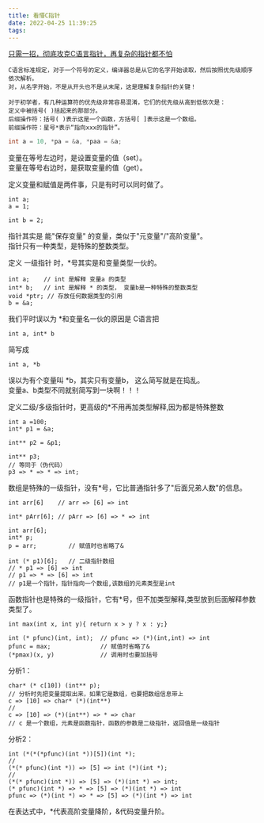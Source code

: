 ```yaml
---
title: 看懵C指针
date: 2022-04-25 11:39:25
tags:
---
```


[只需一招，彻底攻克C语言指针，再复杂的指针都不怕](http://c.biancheng.net/view/vip_2024.html)

```text
C语言标准规定，对于一个符号的定义，编译器总是从它的名字开始读取，然后按照优先级顺序依次解析。
对，从名字开始，不是从开头也不是从末尾，这是理解复杂指针的关键！

对于初学者，有几种运算符的优先级非常容易混淆，它们的优先级从高到低依次是：
定义中被括号( )括起来的那部分。
后缀操作符：括号( )表示这是一个函数，方括号[ ]表示这是一个数组。
前缀操作符：星号*表示“指向xxx的指针”。
```

```C
int a = 10, *pa = &a, *paa = &a;
```

变量在等号左边时，是设置变量的值（set）。   
变量在等号右边时，是获取变量的值（get）。

定义变量和赋值是两件事，只是有时可以同时做了。
```text
int a;
a = 1;

int b = 2;
```

指针其实是 能"保存变量" 的变量，类似于"元变量"/"高阶变量"。  
指针只有一种类型，是特殊的整数类型。  

定义 一级指针 时，*号其实是和变量类型一伙的。
```text
int a;    // int 是解释 变量a 的类型
int* b;   // int 是解释 * 的类型， 变量b是一种特殊的整数类型
void *ptr; // 存放任何数据类型的引用
b = &a;
```
我们平时误以为 *和变量名一伙的原因是
C语言把 
```text
int a, int* b 
```
简写成
```text
int a, *b
```
误以为有个变量叫 *b，其实只有变量b， 这么简写就是在捣乱。      
变量a、b类型不同就别简写到一块啊！！！

定义二级/多级指针时，更高级的*不用再加类型解释,因为都是特殊整数
```text
int a =100;
int* p1 = &a;

int** p2 = &p1;

int** p3;
// 等同于（伪代码）
p3 => * => * => int;
```

数组是特殊的一级指针，没有*号，它比普通指针多了"后面兄弟人数"的信息。
```text
int arr[6]    // arr => [6] => int

int* pArr[6]; // pArr => [6] => * => int
```
```text
int arr[6];      
int* p;     
p = arr;         // 赋值时也省略了&

int (* p1)[6];   // 二级指针数组
// * p1 => [6] => int
// p1 => * => [6] => int
// p1是一个指针，指针指向一个数组,该数组的元素类型是int
```

函数指针也是特殊的一级指针，它有*号，但不加类型解释,类型放到后面解释参数类型了。
```text
int max(int x, int y){ return x > y ? x : y;}

int (* pfunc)(int, int);  // pfunc => (*)(int,int) => int
pfunc = max;              // 赋值时省略了&
(*pmax)(x, y)             // 调用时也要加括号 
```

分析1：
```text
char* (* c[10]) (int** p);
// 分析时先把变量提取出来，如果它是数组，也要把数组信息带上
c => [10] => char* (*)(int**)
// 
c => [10] => (*)(int**) => * => char
// c 是一个数组，元素是函数指针，函数的参数是二级指针，返回值是一级指针
```
分析2：
```text
int (*(*(*pfunc)(int *))[5])(int *);
// 
(*(* pfunc)(int *)) => [5] => int (*)(int *);
// 
(*(* pfunc)(int *)) => [5] => (*)(int *) => int;
(* pfunc)(int *) => * => [5] => (*)(int *) => int
pfunc => (*)(int *) => * => [5] => (*)(int *) => int

```
在表达式中，*代表高阶变量降阶，&代码变量升阶。